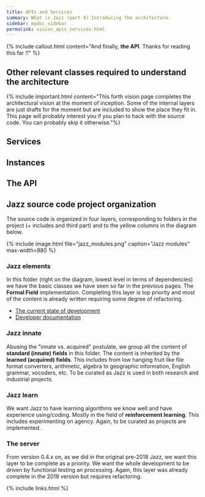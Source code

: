 ```yaml
---
title: APIs and Services
summary: What is Jazz (part 4) Introducing the architecture.
sidebar: mydoc_sidebar
permalink: vision_apis_services.html
---
```


{% include callout.html content="And finally, **the API**. Thanks for reading this far !!" %}

## Other relevant classes required to understand the architecture

{% include important.html content="This forth vision page completes the architectural vision at the moment of inception. Some of the internal layers are just drafts for the moment but are included to show the place they fit in. This page will probably interest you if you plan to hack with the source code. You can probably skip it otherwise."%}

## Services

## Instances

## The API

## Jazz source code project organization

The source code is organized in four layers, corresponding to folders in the project (+ includes and third part) and to the yellow columns in the diagram below.

{% include image.html file="jazz_modules.png" caption="Jazz modules" max-width=880 %}

### Jazz elements

In this folder (right on the diagram, lowest level in terms of dependencies) we have the basic classes we have seen so far in the previous pages. The **Formal Field** implementation. Completing this layer is top priority and most of the content is already written requiring some degree of refactoring.

* [The current state of development](vision_blocks_containers.html)
* [Developer documentation](vision_bop_fields_contexts.html)

### Jazz innate

Abusing the "innate vs. acquired" postulate, we group all the content of **standard (innate) fields** in this folder. The content is inherited by the **learned (acquired) fields**. This includes from low hanging fruit like file format converters, arithmetic, algebra to geographic information, English grammar, vocoders, etc. To be curated as Jazz is used in both research and industrial projects.

### Jazz learn

We want Jazz to have learning algorithms we know well and have experience using/coding. Mostly in the field of **reinforcement learning**. This includes experimenting on agency. Again, to be curated as projects are implemented.

### The server

From version 0.4.x on, as we did in the original pre-2018 Jazz, we want this layer to be complete as a priority. We want the whole development to be driven by functional testing an processing. Again, this layer was already complete in the 2018 version but requires refactoring.

{% include links.html %}
